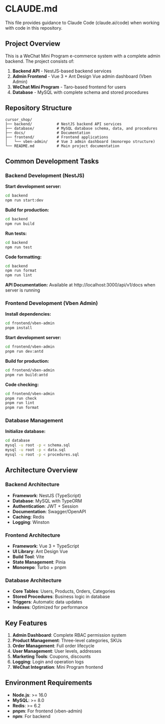 # CLAUDE.md

This file provides guidance to Claude Code (claude.ai/code) when working with code in this repository.

## Project Overview

This is a WeChat Mini Program e-commerce system with a complete admin backend. The project consists of:

1. **Backend API** - NestJS-based backend services
2. **Admin Frontend** - Vue 3 + Ant Design Vue admin dashboard (Vben Admin)
3. **WeChat Mini Program** - Taro-based frontend for users
4. **Database** - MySQL with complete schema and stored procedures

## Repository Structure

```
cursor_shop/
├── backend/           # NestJS backend API services
├── database/          # MySQL database schema, data, and procedures
├── docs/              # Documentation
├── frontend/          # Frontend applications
│   └── vben-admin/    # Vue 3 admin dashboard (monorepo structure)
└── README.md          # Main project documentation
```

## Common Development Tasks

### Backend Development (NestJS)

**Start development server:**
```bash
cd backend
npm run start:dev
```

**Build for production:**
```bash
cd backend
npm run build
```

**Run tests:**
```bash
cd backend
npm run test
```

**Code formatting:**
```bash
cd backend
npm run format
npm run lint
```

**API Documentation:**
Available at http://localhost:3000/api/v1/docs when server is running

### Frontend Development (Vben Admin)

**Install dependencies:**
```bash
cd frontend/vben-admin
pnpm install
```

**Start development server:**
```bash
cd frontend/vben-admin
pnpm run dev:antd
```

**Build for production:**
```bash
cd frontend/vben-admin
pnpm run build:antd
```

**Code checking:**
```bash
cd frontend/vben-admin
pnpm run check
pnpm run lint
pnpm run format
```

### Database Management

**Initialize database:**
```bash
cd database
mysql -u root -p < schema.sql
mysql -u root -p < data.sql
mysql -u root -p < procedures.sql
```

## Architecture Overview

### Backend Architecture
- **Framework**: NestJS (TypeScript)
- **Database**: MySQL with TypeORM
- **Authentication**: JWT + Session
- **Documentation**: Swagger/OpenAPI
- **Caching**: Redis
- **Logging**: Winston

### Frontend Architecture
- **Framework**: Vue 3 + TypeScript
- **UI Library**: Ant Design Vue
- **Build Tool**: Vite
- **State Management**: Pinia
- **Monorepo**: Turbo + pnpm

### Database Architecture
- **Core Tables**: Users, Products, Orders, Categories
- **Stored Procedures**: Business logic in database
- **Triggers**: Automatic data updates
- **Indexes**: Optimized for performance

## Key Features

1. **Admin Dashboard**: Complete RBAC permission system
2. **Product Management**: Three-level categories, SKUs
3. **Order Management**: Full order lifecycle
4. **User Management**: User levels, addresses
5. **Marketing Tools**: Coupons, discounts
6. **Logging**: Login and operation logs
7. **WeChat Integration**: Mini Program frontend

## Environment Requirements

- **Node.js**: >= 16.0
- **MySQL**: >= 8.0
- **Redis**: >= 6.2
- **pnpm**: For frontend (vben-admin)
- **npm**: For backend